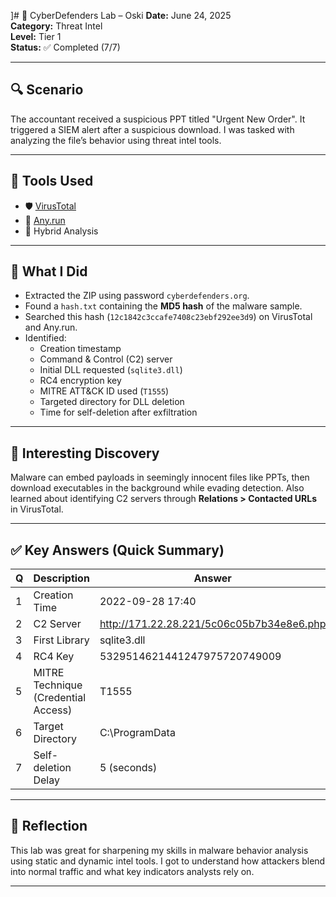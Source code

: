 ]# 🧠 CyberDefenders Lab – Oski
**Date:** June 24, 2025  
**Category:** Threat Intel  
**Level:** Tier 1  
**Status:** ✅ Completed (7/7)

---

## 🔍 Scenario
The accountant received a suspicious PPT titled "Urgent New Order". It triggered a SIEM alert after a suspicious download. I was tasked with analyzing the file’s behavior using threat intel tools.

---

## 🧪 Tools Used
- 🛡️ [VirusTotal](https://virustotal.com)
- 🔬 [Any.run](https://any.run)
- 🧠 Hybrid Analysis

---

## 🧩 What I Did

- Extracted the ZIP using password `cyberdefenders.org`.
- Found a `hash.txt` containing the **MD5 hash** of the malware sample.
- Searched this hash (`12c1842c3ccafe7408c23ebf292ee3d9`) on VirusTotal and Any.run.
- Identified:
  - Creation timestamp
  - Command & Control (C2) server
  - Initial DLL requested (`sqlite3.dll`)
  - RC4 encryption key
  - MITRE ATT&CK ID used (`T1555`)
  - Targeted directory for DLL deletion
  - Time for self-deletion after exfiltration

---

## 🤯 Interesting Discovery
Malware can embed payloads in seemingly innocent files like PPTs, then download executables in the background while evading detection. Also learned about identifying C2 servers through **Relations > Contacted URLs** in VirusTotal.

---

## ✅ Key Answers (Quick Summary)
| Q | Description                          | Answer                                |
|---|--------------------------------------|----------------------------------------|
| 1 | Creation Time                        | 2022-09-28 17:40                      |
| 2 | C2 Server                            | http://171.22.28.221/5c06c05b7b34e8e6.php |
| 3 | First Library                        | sqlite3.dll                           |
| 4 | RC4 Key                              | 5329514621441247975720749009          |
| 5 | MITRE Technique (Credential Access) | T1555                                  |
| 6 | Target Directory                     | C:\ProgramData                         |
| 7 | Self-deletion Delay                  | 5 (seconds)                            |

---

## 📌 Reflection
This lab was great for sharpening my skills in malware behavior analysis using static and dynamic intel tools. I got to understand how attackers blend into normal traffic and what key indicators analysts rely on.

---
